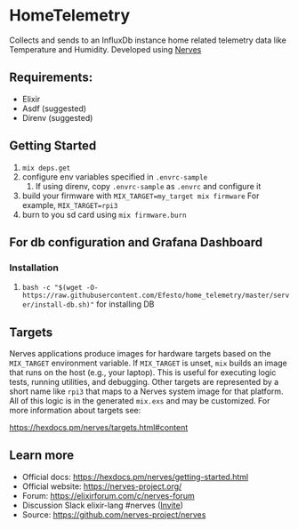 # HomeTelemetry

Collects and sends to an InfluxDb instance home related telemetry data like Temperature and Humidity.
Developed using [Nerves](https://www.nerves-project.org/)

## Requirements:
* Elixir
* Asdf (suggested)
* Direnv (suggested)

## Getting Started
1. `mix deps.get`
2. configure env variables specified in `.envrc-sample` 
    1. If using direnv, copy `.envrc-sample` as `.envrc` and configure it
3. build your firmware with `MIX_TARGET=my_target mix firmware` For example, `MIX_TARGET=rpi3`
4. burn to you sd card using `mix firmware.burn`

## For db configuration and Grafana Dashboard
### Installation
1. `bash -c "$(wget -O- https://raw.githubusercontent.com/Efesto/home_telemetry/master/server/install-db.sh)"` for installing DB

## Targets

Nerves applications produce images for hardware targets based on the
`MIX_TARGET` environment variable. If `MIX_TARGET` is unset, `mix` builds an
image that runs on the host (e.g., your laptop). This is useful for executing
logic tests, running utilities, and debugging. Other targets are represented by
a short name like `rpi3` that maps to a Nerves system image for that platform.
All of this logic is in the generated `mix.exs` and may be customized. For more
information about targets see:

https://hexdocs.pm/nerves/targets.html#content

## Learn more

  * Official docs: https://hexdocs.pm/nerves/getting-started.html
  * Official website: https://nerves-project.org/
  * Forum: https://elixirforum.com/c/nerves-forum
  * Discussion Slack elixir-lang #nerves ([Invite](https://elixir-slackin.herokuapp.com/))
  * Source: https://github.com/nerves-project/nerves
